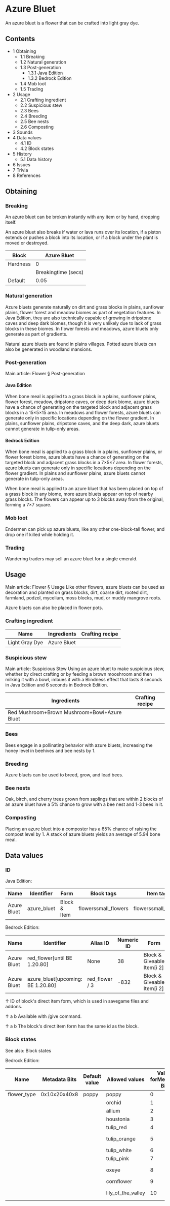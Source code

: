 # Azure Bluet
An azure bluet is a flower that can be crafted into light gray dye.

## Contents
- 1 Obtaining
	- 1.1 Breaking
	- 1.2 Natural generation
	- 1.3 Post-generation
		- 1.3.1 Java Edition
		- 1.3.2 Bedrock Edition
	- 1.4 Mob loot
	- 1.5 Trading
- 2 Usage
	- 2.1 Crafting ingredient
	- 2.2 Suspicious stew
	- 2.3 Bees
	- 2.4 Breeding
	- 2.5 Bee nests
	- 2.6 Composting
- 3 Sounds
- 4 Data values
	- 4.1 ID
	- 4.2 Block states
- 5 History
	- 5.1 Data history
- 6 Issues
- 7 Trivia
- 8 References

## Obtaining
### Breaking
An azure bluet can be broken instantly with any item or by hand, dropping itself.

An azure bluet also breaks if water or lava runs over its location, if a piston extends or pushes a block into its location, or if a block under the plant is moved or destroyed.

| Block    | Azure Bluet         |
|----------|---------------------|
| Hardness | 0                   |
|          | Breakingtime (secs) |
| Default  | 0.05                |

### Natural generation
Azure bluets generate naturally on dirt and grass blocks in plains, sunflower plains, flower forest and meadow biomes as part of vegetation features. In Java Edition, they are also technically capable of growing in dripstone caves and deep dark biomes, though it is very unlikely due to lack of grass blocks in these biomes. In flower forests and meadows, azure bluets only generate as part of gradients. 

Natural azure bluets are found in plains villages. Potted azure bluets can also be generated in woodland mansions.


### Post-generation
Main article: Flower § Post-generation
#### Java Edition
When bone meal is applied to a grass block in a plains, sunflower plains, flower forest, meadow, dripstone caves, or deep dark biome, azure bluets have a chance of generating on the targeted block and adjacent grass blocks in a 15×5×15 area. In meadows and flower forests, azure bluets can generate only in specific locations depending on the flower gradient. In plains, sunflower plains, dripstone caves, and the deep dark, azure bluets cannot generate in tulip-only areas.

#### Bedrock Edition
When bone meal is applied to a grass block in a plains, sunflower plains, or flower forest biome, azure bluets have a chance of generating on the targeted block and adjacent grass blocks in a 7×5×7 area. In flower forests, azure bluets can generate only in specific locations depending on the flower gradient. In plains and sunflower plains, azure bluets cannot generate in tulip-only areas.

When bone meal is applied to an azure bluet that has been placed on top of a grass block in any biome, more azure bluets appear on top of nearby grass blocks. The flowers can appear up to 3 blocks away from the original, forming a 7×7 square.

### Mob loot
Endermen can pick up azure bluets, like any other one-block-tall flower, and drop one if killed while holding it.

### Trading
Wandering traders may sell an azure bluet for a single emerald.

## Usage
Main article: Flower § Usage
Like other flowers, azure bluets can be used as decoration and planted on grass blocks, dirt, coarse dirt, rooted dirt, farmland, podzol, mycelium, moss blocks, mud, or muddy mangrove roots.

Azure bluets can also be placed in flower pots.

### Crafting ingredient
| Name           | Ingredients | Crafting recipe |
|----------------|-------------|-----------------|
| Light Gray Dye | Azure Bluet |                 |

### Suspicious stew
Main article: Suspicious Stew
Using an azure bluet to make suspicious stew, whether by direct crafting or by feeding a brown mooshroom and then milking it with a bowl, imbues it with a Blindness effect that lasts 8 seconds in Java Edition and 6 seconds in Bedrock Edition.

| Ingredients                                  | Crafting recipe |
|----------------------------------------------|-----------------|
| Red Mushroom+Brown Mushroom+Bowl+Azure Bluet |                 |

### Bees
Bees engage in a pollinating behavior with azure bluets, increasing the honey level in beehives and bee nests by 1.

### Breeding
Azure bluets can be used to breed, grow, and lead bees.

### Bee nests
Oak, birch, and cherry trees grown from saplings that are within 2 blocks of an azure bluet have a 5% chance to grow with a bee nest and 1-3 bees in it.

### Composting
Placing an azure bluet into a composter has a 65% chance of raising the compost level by 1. A stack of azure bluets yields an average of 5.94 bone meal.

## Data values
### ID
Java Edition:

| Name        | Identifier  | Form         | Block tags           | Item tags            | Translation key             |
|-------------|-------------|--------------|----------------------|----------------------|-----------------------------|
| Azure Bluet | azure_bluet | Block & Item | flowerssmall_flowers | flowerssmall_flowers | block.minecraft.azure_bluet |

Bedrock Edition:

| Name        | Identifier                         | Alias ID       | Numeric ID | Form                       | Item ID[i 1]   | Translation key                |
|-------------|------------------------------------|----------------|------------|----------------------------|----------------|--------------------------------|
| Azure Bluet | red_flower‌[until BE 1.20.80]      | None           | 38         | Block & Giveable Item[i 2] | Identical[i 3] | tile.red_flower.houstonia.name |
| Azure Bluet | azure_bluet‌[upcoming: BE 1.20.80] | red_flower / 3 | -832       | Block & Giveable Item[i 2] | Identical[i 3] | tile.red_flower.houstonia.name |


↑ ID of block's direct item form, which is used in savegame files and addons.

↑ a b Available with /give command.

↑ a b The block's direct item form has the same id as the block.


### Block states
See also: Block states

Bedrock Edition:

| Name        | Metadata Bits | Default value | Allowed values     | Values forMetadata Bits | Description        |
|-------------|---------------|---------------|--------------------|-------------------------|--------------------|
| flower_type | 0x10x20x40x8  | poppy         | poppy              | 0                       | Poppy              |
|             |               |               | orchid             | 1                       | Blue Orchid        |
|             |               |               | allium             | 2                       | Allium             |
|             |               |               | houstonia          | 3                       | Azure Bluet        |
|             |               |               | tulip_red          | 4                       | Red Tulip          |
|             |               |               | tulip_orange       | 5                       | Orange Tulip       |
|             |               |               | tulip_white        | 6                       | White Tulip        |
|             |               |               | tulip_pink         | 7                       | Pink Tulip         |
|             |               |               | oxeye              | 8                       | Oxeye Daisy        |
|             |               |               | cornflower         | 9                       | Cornflower         |
|             |               |               | lily_of_the_valley | 10                      | Lily of the Valley |

